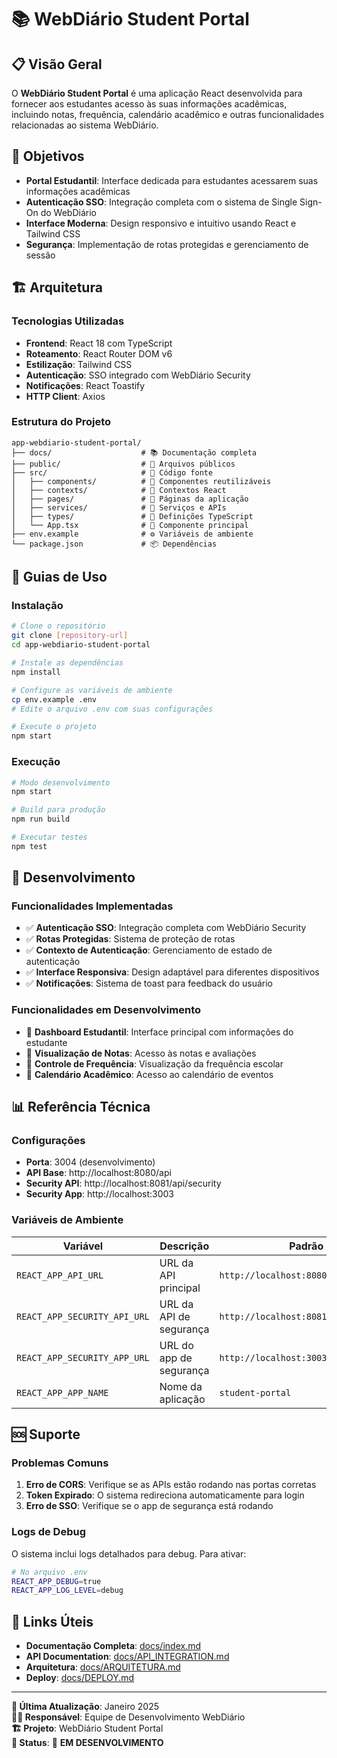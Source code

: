 # 📚 WebDiário Student Portal

## 📋 Visão Geral

O **WebDiário Student Portal** é uma aplicação React desenvolvida para fornecer aos estudantes acesso às suas informações acadêmicas, incluindo notas, frequência, calendário acadêmico e outras funcionalidades relacionadas ao sistema WebDiário.

## 🎯 Objetivos

- **Portal Estudantil**: Interface dedicada para estudantes acessarem suas informações acadêmicas
- **Autenticação SSO**: Integração completa com o sistema de Single Sign-On do WebDiário
- **Interface Moderna**: Design responsivo e intuitivo usando React e Tailwind CSS
- **Segurança**: Implementação de rotas protegidas e gerenciamento de sessão

## 🏗️ Arquitetura

### **Tecnologias Utilizadas**

- **Frontend**: React 18 com TypeScript
- **Roteamento**: React Router DOM v6
- **Estilização**: Tailwind CSS
- **Autenticação**: SSO integrado com WebDiário Security
- **Notificações**: React Toastify
- **HTTP Client**: Axios

### **Estrutura do Projeto**

```
app-webdiario-student-portal/
├── docs/                    # 📚 Documentação completa
├── public/                  # 🔧 Arquivos públicos
├── src/                     # 🔧 Código fonte
│   ├── components/          # 🧩 Componentes reutilizáveis
│   ├── contexts/            # 🔄 Contextos React
│   ├── pages/               # 📄 Páginas da aplicação
│   ├── services/            # 🔌 Serviços e APIs
│   ├── types/               # 📝 Definições TypeScript
│   └── App.tsx              # 🚀 Componente principal
├── env.example              # ⚙️ Variáveis de ambiente
└── package.json             # 📦 Dependências
```

## 🚀 Guias de Uso

### **Instalação**

```bash
# Clone o repositório
git clone [repository-url]
cd app-webdiario-student-portal

# Instale as dependências
npm install

# Configure as variáveis de ambiente
cp env.example .env
# Edite o arquivo .env com suas configurações

# Execute o projeto
npm start
```

### **Execução**

```bash
# Modo desenvolvimento
npm start

# Build para produção
npm run build

# Executar testes
npm test
```

## 🔧 Desenvolvimento

### **Funcionalidades Implementadas**

- ✅ **Autenticação SSO**: Integração completa com WebDiário Security
- ✅ **Rotas Protegidas**: Sistema de proteção de rotas
- ✅ **Contexto de Autenticação**: Gerenciamento de estado de autenticação
- ✅ **Interface Responsiva**: Design adaptável para diferentes dispositivos
- ✅ **Notificações**: Sistema de toast para feedback do usuário

### **Funcionalidades em Desenvolvimento**

- 🚧 **Dashboard Estudantil**: Interface principal com informações do estudante
- 🚧 **Visualização de Notas**: Acesso às notas e avaliações
- 🚧 **Controle de Frequência**: Visualização da frequência escolar
- 🚧 **Calendário Acadêmico**: Acesso ao calendário de eventos

## 📊 Referência Técnica

### **Configurações**

- **Porta**: 3004 (desenvolvimento)
- **API Base**: http://localhost:8080/api
- **Security API**: http://localhost:8081/api/security
- **Security App**: http://localhost:3003

### **Variáveis de Ambiente**

| Variável | Descrição | Padrão |
|----------|-----------|---------|
| `REACT_APP_API_URL` | URL da API principal | `http://localhost:8080/api` |
| `REACT_APP_SECURITY_API_URL` | URL da API de segurança | `http://localhost:8081/api/security` |
| `REACT_APP_SECURITY_APP_URL` | URL do app de segurança | `http://localhost:3003` |
| `REACT_APP_APP_NAME` | Nome da aplicação | `student-portal` |

## 🆘 Suporte

### **Problemas Comuns**

1. **Erro de CORS**: Verifique se as APIs estão rodando nas portas corretas
2. **Token Expirado**: O sistema redireciona automaticamente para login
3. **Erro de SSO**: Verifique se o app de segurança está rodando

### **Logs de Debug**

O sistema inclui logs detalhados para debug. Para ativar:

```bash
# No arquivo .env
REACT_APP_DEBUG=true
REACT_APP_LOG_LEVEL=debug
```

## 🔗 Links Úteis

- **Documentação Completa**: [docs/index.md](./docs/index.md)
- **API Documentation**: [docs/API_INTEGRATION.md](./docs/API_INTEGRATION.md)
- **Arquitetura**: [docs/ARQUITETURA.md](./docs/ARQUITETURA.md)
- **Deploy**: [docs/DEPLOY.md](./docs/DEPLOY.md)

---

**📝 Última Atualização**: Janeiro 2025  
**👨‍💻 Responsável**: Equipe de Desenvolvimento WebDiário  
**🏗️ Projeto**: WebDiário Student Portal  
**🎯 Status**: 🚧 **EM DESENVOLVIMENTO**